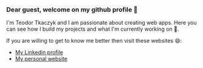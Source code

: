 ### Dear guest, welcome on my github profile 👋
<p>I'm Teodor Tkaczyk and I am passionate about creating web apps. Here you can see how I build my projects and what I'm currently working on 🌱.</p>
<p>If you are willing to get to know me better then visit these websites 😄:</p>
<ul>
  <li><a href='https://www.linkedin.com/in/teodor-tkaczyk-bba5871ab/'>My Linkedin profile</a></li>
  <li><a href='https://www.linkedin.com/in/teodor-tkaczyk-bba5871ab/'>My personal website</a></li>
</ul>

